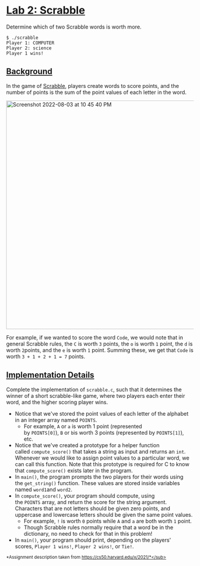 [Lab 2: Scrabble](https://cs50.harvard.edu/x/2021/labs/2/#lab-2-scrabble)
=========================================================================

Determine which of two Scrabble words is worth more.

```
$ ./scrabble
Player 1: COMPUTER
Player 2: science
Player 1 wins!

```

[Background](https://cs50.harvard.edu/x/2021/labs/2/#background)
----------------------------------------------------------------

In the game of [Scrabble](https://scrabble.hasbro.com/en-us/rules), players create words to score points, and the number of points is the sum of the point values of each letter in the word.

<img width="615" alt="Screenshot 2022-08-03 at 10 45 40 PM" src="https://user-images.githubusercontent.com/66112309/182638130-a5023156-165a-4c48-8176-ffb53a29e7eb.png">

For example, if we wanted to score the word `Code`, we would note that in general Scrabble rules, the `C` is worth `3` points, the `o` is worth `1` point, the `d` is worth `2`points, and the `e` is worth `1` point. Summing these, we get that `Code` is worth `3 + 1 + 2 + 1 = 7` points.

[Implementation Details](https://cs50.harvard.edu/x/2021/labs/2/#implementation-details)
----------------------------------------------------------------------------------------

Complete the implementation of `scrabble.c`, such that it determines the winner of a short scrabble-like game, where two players each enter their word, and the higher scoring player wins.

-   Notice that we've stored the point values of each letter of the alphabet in an integer array named `POINTS`.
    -   For example, `A` or `a` is worth 1 point (represented by `POINTS[0]`), `B` or `b`is worth 3 points (represented by `POINTS[1]`), etc.
-   Notice that we've created a prototype for a helper function called `compute_score()` that takes a string as input and returns an `int`. Whenever we would like to assign point values to a particular word, we can call this function. Note that this prototype is required for C to know that `compute_score()` exists later in the program.
-   In `main()`, the program prompts the two players for their words using the `get_string()` function. These values are stored inside variables named `word1`and `word2`.
-   In `compute_score()`, your program should compute, using the `POINTS` array, and return the score for the string argument. Characters that are not letters should be given zero points, and uppercase and lowercase letters should be given the same point values.
    -   For example, `!` is worth `0` points while `A` and `a` are both worth `1` point.
    -   Though Scrabble rules normally require that a word be in the dictionary, no need to check for that in this problem!
-   In `main()`, your program should print, depending on the players' scores, `Player 1 wins!`, `Player 2 wins!`, or `Tie!`.

<sub>*Assignment description taken from https://cs50.harvard.edu/x/2021/*</sub>
